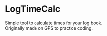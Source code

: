 # LogTimeCalc
Simple tool to calculate times for your log book.<br>Originally made on GPS to practice coding.
